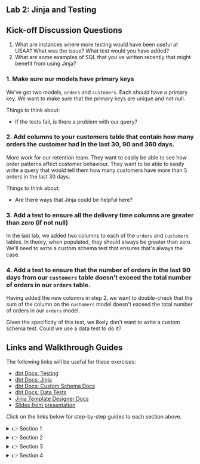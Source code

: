 ## Lab 2: Jinja and Testing

## Kick-off Discussion Questions

1. What are instances where more testing would have been useful at USAA? What was the issue? What test would you have added?
2. What are some examples of SQL that you've written recently that might benefit from using Jinja?

### 1. Make sure our models have primary keys

We've got two models, `orders` and `customers`. Each should have a primary key. We want to make sure that the primary keys are unique and not null.

Things to think about:
* If the tests fail, is there a problem with our query?

### 2. Add columns to your customers table that contain how many orders the customer had in the last 30, 90 and 360 days.

More work for our retention team. They want to easily be able to see how order patterns affect customer behaviour. They want to be able to easily write a query that would tell them how many customers have more than 5 orders in the last 30 days.

Things to think about:
* Are there ways that Jinja could be helpful here?

### 3. Add a test to ensure all the delivery time columns are greater than zero (if not null)

In the last lab, we added two columns to each of the `orders` and `customers` tables. In theory, when populated, they should always be greater than zero. We'll need to write a custom schema test that ensures that's always the case.

### 4. Add a test to ensure that the number of orders in the last 90 days from our `customers` table doesn't exceed the total number of orders in our `orders` table.

Having added the new columns in step 2, we want to double-check that the sum of the column on the `customers` model doesn't exceed the total number of orders in our `orders` model.

Given the specificity of this test, we likely don't want to write a custom schema test. Could we use a data test to do it?

## Links and Walkthrough Guides

The following links will be useful for these exercises:

* [dbt Docs: Testing](https://docs.getdbt.com/docs/building-a-dbt-project/tests)
* [dbt Docs: Jinja](https://docs.getdbt.com/docs/building-a-dbt-project/jinja-macros/)
* [dbt Docs: Custom Schema Docs](https://docs.getdbt.com/docs/guides/writing-custom-schema-tests/)
* [dbt Docs: Data Tests](https://docs.getdbt.com/docs/building-a-dbt-project/tests/#data-tests)
* [Jinja Template Designer Docs](https://jinja.palletsprojects.com/en/2.11.x/templates/)
* [Slides from presentation](https://docs.google.com/presentation/d/1SOpYdmgagY36cT7kL3A7Sc0ti5EWMmX4xX6PNvkJoaY/edit?usp=sharing)

Click on the links below for step-by-step guides to each section above.

<details>
  <summary>👉 Section 1</summary>
  
  (1) Add `unique` and `not_null` tests to the `schema.yml` files. For the `orders` table, it will containt the following information: 
  ```yml
    - name: orders
      columns:
        - name: order_id
          tests:
            - unique
            - not_null
  ``` 
  (2) Execute `dbt test` in the console at the bottom of your screen to make sure all the tests pass.
</details>

<details>
  <summary>👉 Section 2</summary>
  
  (1) Given the SQL for the three columns will be _almost_ identical, we could use a Jinja `for` loop here. Add the following SQL to your `customer_metrics` CTE:
  ```sql
    {% for days in [30,90,360] %}
    count(case when ordered_at > current_date - {{ days }} then 1 end) as count_orders_last_{{ days }}_days
    {% if not loop.last %} , {% endif %}
    {% endfor %}
  ```
  (2) Add your three new columns to the `joined` CTE.
  (3) Execute `dbt run` in the console at the bottom of your screen to make sure everything runs successfully.
</details>

<details>
  <summary>👉 Section 3</summary>
  
  (1) Given this feels like a test that will be broadly re-usable, we'll likely want to create a custom schema test. Create a new file in the `macros/` directory called `test_greater_than_zero.sql` that contains the following code:
  ```sql
    {% macro test_greater_than_zero(model) %}

    {% set column_name = kwargs.get('column_name', kwargs.get('arg')) %}

    select count(*) as validation_errors
    from {{ model }}
    where {{ column_name }} <= 0

    {% endmacro %}
  ```
  (2) Add the tests to your `schema.yml` file. For the column `delivery_time_from_collection` in the `orders` model, it would look as follows:
  ```yml
    - name: orders
      columns:
        - name: delivery_time_from_collection
          tests:
            - greater_than_zero
  ```
  (3) Execute `dbt test` in the console at the bottom of your screen to make sure all the tests pass.
</details>

<details>
  <summary>👉 Section 4</summary>
  
  (1) Create a new file in the `tests/` directory called `count_orders_check.sql` that contains the following SQL:
  ```sql
    with orders as (

        select count(*) as orders_count
        from {{ ref('orders') }}

    ), customers as (

        select sum(count_orders_last_90_days) as customers_count
        from {{ ref('customers') }}

    ), joined as (

        select *
        from orders
        cross join customers
        where customers_count > orders_count

    )

    select *
    from joined
  ```
  (2) Execute `dbt test` in the console at the bottom of your screen to make sure all the tests pass.
</details>